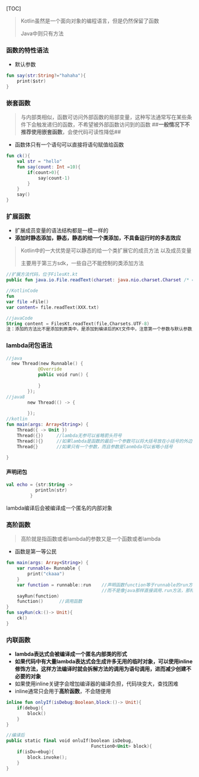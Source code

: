 [TOC]

> Kotlin虽然是一个面向对象的编程语言，但是仍然保留了函数
>
> Java中则只有方法

### 函数的特性语法

- 默认参数

```kotlin
fun say(str:String?="hahaha"){
    print($str)
}
```



### 嵌套函数

> 与内部类相似，函数可访问外部函数的局部变量，这种写法通常写在某些条件下会触发递归的函数，不希望被外部函数访问到的函数 ##**一般情况下不推荐使用嵌套函数**，会使代码可读性降低##

- 函数体只有一个语句可以直接将语句赋值给函数

```kotlin
fun ck(){
    val str = "hello"
    fun say(count: Int =10){
        if(count>0){
            say(count-1)
        } 
    }
    say()
}
```



### 扩展函数

- 扩展成员变量的语法结构都是一模一样的
- **添加时静态添加，静态，静态的给一个类添加，不具备运行时的多态效应**

> Kotlin中的一大优势是可以静态的给一个类扩展它的成员方法 以及成员变量
>
> 主要用于第三方sdk，一些自己不能控制的类添加方法

```kotlin
//扩展方法代码，位于FilesKt.kt
public fun java.io.File.readText(charset: java.nio.charset.Charset /* = compiled code */): kotlin.String { /* compiled code */ }

//KotlinCode
fun 
var file =File()
var content= file.readText(XXX.txt)

//javaCode
String content = FilesKt.readText(file,Charsets.UTF-8)
注：添加的方法比不是添加到原类中，是添加到编译后的Kt文件中，注意第一个参数与默认参数，第一个参数是扩展类的对象，默认参数不可缺少。
```



### lambda闭包语法

```kotlin
//java
  new Thread(new Runnable() {
            @Override
            public void run() {
                
            }
        });
//java8
        new Thread(() -> {
            
        });
//kotlin
fun main(args: Array<String>) {
    Thread({ -> Unit }) 
    Thread({})     //lambda无参可以省略箭头符号
    Thread(){}     //如果lambda是函数的最后一个参数可以将大括号放在小括号的外边
    Thread{}	   //如果只有一个参数，而且参数是lanmbda可以省略小括号
    
}
```

#### 声明闭包

```kotlin
val echo = {str:String -> 
           println(str)
         }
```

lambda编译后会被编译成一个匿名的内部对象



### 高阶函数

> 高阶就是指函数或者lambda的参数又是一个函数或者lambda

- 函数是第一等公民

```kotlin
fun main(args: Array<String>) {
    var runnable= Runnable {
        print("ckaaa")
    }
    var function = runnable::run	//声明函数function等于runnable的run方法
    								//而不是像java那样直接调用.run方法，那样是将run的返回值赋给function
    sayRun(function)
    function()		//调用函数
}
fun sayRun(ck:()-> Unit){
    ck()
}
```



### 内联函数

- **lambda表达式会被编译成一个匿名内部类的形式**
- **如果代码中有大量lambda表达式会生成许多无用的临时对象，可以使用inline修饰方法，这样方法编译时就会拆解方法的调用为语句调用，进而减少创建不必要的对象**
- 如果使用inline关键字会增加编译器的编译负担，代码块变大，查找困难
- inline通常只会用于**高阶函数**，不会随便用

```kotlin
inline fun onlyIf(isDebug:Boolean,block:()-> Unit){
    if(debug){
        block()
    }
}

//编译后
public static final void onluIf(boolean isDebug,
                                Function0<Unit> block){
    if(isDu=ebug){
        block.invoke();
    }
}
```

